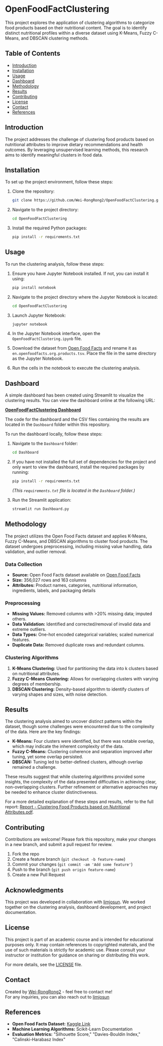 # OpenFoodFactClustering

This project explores the application of clustering algorithms to categorize food products based on their nutritional content. The goal is to identify distinct nutritional profiles within a diverse dataset using K-Means, Fuzzy C-Means, and DBSCAN clustering methods.

## Table of Contents
- [Introduction](#introduction)
- [Installation](#installation)
- [Usage](#usage)
- [Dashboard](#dashboard)
- [Methodology](#methodology)
- [Results](#results)
- [Contributing](#contributing)
- [License](#license)
- [Contact](#contact)
- [References](#references)

## Introduction

The project addresses the challenge of clustering food products based on nutritional attributes to improve dietary recommendations and health outcomes. By leveraging unsupervised learning methods, this research aims to identify meaningful clusters in food data.

## Installation

To set up the project environment, follow these steps:

1. Clone the repository:
    ```bash
    git clone https://github.com/Wei-RongRong2/OpenFoodFactClustering.git
    ```
2. Navigate to the project directory:
    ```bash
    cd OpenFoodFactClustering
    ```
3. Install the required Python packages:
    ```bash
    pip install -r requirements.txt
    ```

## Usage

To run the clustering analysis, follow these steps:

1. Ensure you have Jupyter Notebook installed. If not, you can install it using:
    ```bash
    pip install notebook
    ```

2. Navigate to the project directory where the Jupyter Notebook is located:
    ```bash
    cd OpenFoodFactClustering
    ```

3. Launch Jupyter Notebook:
    ```bash
    jupyter notebook
    ```

4. In the Jupyter Notebook interface, open the `OpenFoodFactClustering.ipynb` file.

5. Download the dataset from [Open Food Facts](https://world.openfoodfacts.org/data) and rename it as `en.openfoodfacts.org.products.tsv`. Place the file in the same directory as the Jupyter Notebook.

6. Run the cells in the notebook to execute the clustering analysis.

## Dashboard

A simple dashboard has been created using Streamlit to visualize the clustering results. You can view the dashboard online at the following URL:

**[OpenFoodFactClustering Dashboard](https://dashboardpy-ctqwx5fvp9ht6et6xvh4dm.streamlit.app/)**

The code for the dashboard and the CSV files containing the results are located in the `Dashboard` folder within this repository.

To run the dashboard locally, follow these steps:

1. Navigate to the `Dashboard` folder:
    ```bash
    cd Dashboard
    ```

2. If you have not installed the full set of dependencies for the project and only want to view the dashboard, install the required packages by running:
    ```bash
    pip install -r requirements.txt
    ```
   *(This `requirements.txt` file is located in the `Dashboard` folder.)*

3. Run the Streamlit application:
    ```bash
    streamlit run Dashboard.py
    ```

## Methodology

The project utilizes the Open Food Facts dataset and applies K-Means, Fuzzy C-Means, and DBSCAN algorithms to cluster food products. The dataset undergoes preprocessing, including missing value handling, data validation, and outlier removal.

### Data Collection

- **Source:** Open Food Facts dataset available on [Open Food Facts](https://world.openfoodfacts.org/data)
- **Size:** 356,027 rows and 163 columns
- **Attributes:** Product names, categories, nutritional information, ingredients, labels, and packaging details

### Preprocessing

- **Missing Values:** Removed columns with >20% missing data; imputed others.
- **Data Validation:** Identified and corrected/removal of invalid data and extreme outliers.
- **Data Types:** One-hot encoded categorical variables; scaled numerical features.
- **Duplicate Data:** Removed duplicate rows and redundant columns.

### Clustering Algorithms

1. **K-Means Clustering:** Used for partitioning the data into k clusters based on nutritional attributes.
2. **Fuzzy C-Means Clustering:** Allows for overlapping clusters with varying degrees of membership.
3. **DBSCAN Clustering:** Density-based algorithm to identify clusters of varying shapes and sizes, with noise detection.

## Results

The clustering analysis aimed to uncover distinct patterns within the dataset, though some challenges were encountered due to the complexity of the data. Here are the key findings:

- **K-Means:** Four clusters were identified, but there was notable overlap, which may indicate the inherent complexity of the data.
- **Fuzzy C-Means:** Clustering coherence and separation improved after tuning, yet some overlap persisted.
- **DBSCAN:** Tuning led to better-defined clusters, although overlap remained a challenge.

These results suggest that while clustering algorithms provided some insights, the complexity of the data presented difficulties in achieving clear, non-overlapping clusters. Further refinement or alternative approaches may be needed to enhance cluster distinctiveness.

For a more detailed explanation of these steps and results, refer to the full report: [Report - Clustering Food Products based on Nutritional Attributes.pdf](./Report%20-%20Clustering%20Food%20Products%20based%20on%20Nutritional%20Attributes.pdf).

## Contributing

Contributions are welcome! Please fork this repository, make your changes in a new branch, and submit a pull request for review.

1. Fork the repo
2. Create a feature branch (`git checkout -b feature-name`)
3. Commit your changes (`git commit -am 'Add some feature'`)
4. Push to the branch (`git push origin feature-name`)
5. Create a new Pull Request

## Acknowledgments

This project was developed in collaboration with [limjosun](https://github.com/limjosun). We worked together on the clustering analysis, dashboard development, and project documentation.

## License

This project is part of an academic course and is intended for educational purposes only. It may contain references to copyrighted materials, and the use of such materials is strictly for academic use. Please consult your instructor or institution for guidance on sharing or distributing this work.

For more details, see the [LICENSE](./LICENSE.txt) file.

## Contact

Created by [Wei-RongRong2](https://github.com/Wei-RongRong2) - feel free to contact me!  
For any inquiries, you can also reach out to [limjosun](https://github.com/limjosun)

## References

- **Open Food Facts Dataset:** [Kaggle Link](https://www.kaggle.com/datasets/openfoodfacts/world-food-facts)
- **Machine Learning Algorithms:** Scikit-Learn Documentation
- **Evaluation Metrics:** "Silhouette Score," "Davies-Bouldin Index," "Calinski-Harabasz Index"
